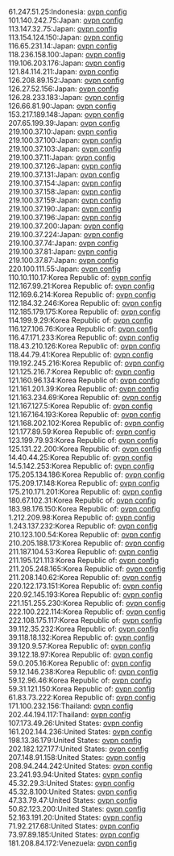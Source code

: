 61.247.51.25:Indonesia: [ovpn config](vpn/61_247_51_25.ovpn)  
101.140.242.75:Japan: [ovpn config](vpn/101_140_242_75.ovpn)  
113.147.32.75:Japan: [ovpn config](vpn/113_147_32_75.ovpn)  
113.154.124.150:Japan: [ovpn config](vpn/113_154_124_150.ovpn)  
116.65.231.14:Japan: [ovpn config](vpn/116_65_231_14.ovpn)  
118.236.158.100:Japan: [ovpn config](vpn/118_236_158_100.ovpn)  
119.106.203.176:Japan: [ovpn config](vpn/119_106_203_176.ovpn)  
121.84.114.211:Japan: [ovpn config](vpn/121_84_114_211.ovpn)  
126.208.89.152:Japan: [ovpn config](vpn/126_208_89_152.ovpn)  
126.27.52.156:Japan: [ovpn config](vpn/126_27_52_156.ovpn)  
126.28.233.183:Japan: [ovpn config](vpn/126_28_233_183.ovpn)  
126.66.81.90:Japan: [ovpn config](vpn/126_66_81_90.ovpn)  
153.217.189.148:Japan: [ovpn config](vpn/153_217_189_148.ovpn)  
207.65.199.39:Japan: [ovpn config](vpn/207_65_199_39.ovpn)  
219.100.37.10:Japan: [ovpn config](vpn/219_100_37_10.ovpn)  
219.100.37.100:Japan: [ovpn config](vpn/219_100_37_100.ovpn)  
219.100.37.103:Japan: [ovpn config](vpn/219_100_37_103.ovpn)  
219.100.37.11:Japan: [ovpn config](vpn/219_100_37_11.ovpn)  
219.100.37.126:Japan: [ovpn config](vpn/219_100_37_126.ovpn)  
219.100.37.131:Japan: [ovpn config](vpn/219_100_37_131.ovpn)  
219.100.37.154:Japan: [ovpn config](vpn/219_100_37_154.ovpn)  
219.100.37.158:Japan: [ovpn config](vpn/219_100_37_158.ovpn)  
219.100.37.159:Japan: [ovpn config](vpn/219_100_37_159.ovpn)  
219.100.37.190:Japan: [ovpn config](vpn/219_100_37_190.ovpn)  
219.100.37.196:Japan: [ovpn config](vpn/219_100_37_196.ovpn)  
219.100.37.200:Japan: [ovpn config](vpn/219_100_37_200.ovpn)  
219.100.37.224:Japan: [ovpn config](vpn/219_100_37_224.ovpn)  
219.100.37.74:Japan: [ovpn config](vpn/219_100_37_74.ovpn)  
219.100.37.81:Japan: [ovpn config](vpn/219_100_37_81.ovpn)  
219.100.37.87:Japan: [ovpn config](vpn/219_100_37_87.ovpn)  
220.100.111.55:Japan: [ovpn config](vpn/220_100_111_55.ovpn)  
110.10.110.17:Korea Republic of: [ovpn config](vpn/110_10_110_17.ovpn)  
112.167.99.21:Korea Republic of: [ovpn config](vpn/112_167_99_21.ovpn)  
112.169.6.214:Korea Republic of: [ovpn config](vpn/112_169_6_214.ovpn)  
112.184.32.246:Korea Republic of: [ovpn config](vpn/112_184_32_246.ovpn)  
112.185.179.175:Korea Republic of: [ovpn config](vpn/112_185_179_175.ovpn)  
114.199.9.29:Korea Republic of: [ovpn config](vpn/114_199_9_29.ovpn)  
116.127.106.76:Korea Republic of: [ovpn config](vpn/116_127_106_76.ovpn)  
116.47.171.233:Korea Republic of: [ovpn config](vpn/116_47_171_233.ovpn)  
118.43.210.126:Korea Republic of: [ovpn config](vpn/118_43_210_126.ovpn)  
118.44.79.41:Korea Republic of: [ovpn config](vpn/118_44_79_41.ovpn)  
119.192.245.216:Korea Republic of: [ovpn config](vpn/119_192_245_216.ovpn)  
121.125.216.7:Korea Republic of: [ovpn config](vpn/121_125_216_7.ovpn)  
121.160.96.134:Korea Republic of: [ovpn config](vpn/121_160_96_134.ovpn)  
121.161.201.39:Korea Republic of: [ovpn config](vpn/121_161_201_39.ovpn)  
121.163.234.69:Korea Republic of: [ovpn config](vpn/121_163_234_69.ovpn)  
121.167.127.5:Korea Republic of: [ovpn config](vpn/121_167_127_5.ovpn)  
121.167.164.193:Korea Republic of: [ovpn config](vpn/121_167_164_193.ovpn)  
121.168.202.102:Korea Republic of: [ovpn config](vpn/121_168_202_102.ovpn)  
121.177.89.59:Korea Republic of: [ovpn config](vpn/121_177_89_59.ovpn)  
123.199.79.93:Korea Republic of: [ovpn config](vpn/123_199_79_93.ovpn)  
125.131.22.200:Korea Republic of: [ovpn config](vpn/125_131_22_200.ovpn)  
14.40.44.25:Korea Republic of: [ovpn config](vpn/14_40_44_25.ovpn)  
14.5.142.253:Korea Republic of: [ovpn config](vpn/14_5_142_253.ovpn)  
175.205.134.186:Korea Republic of: [ovpn config](vpn/175_205_134_186.ovpn)  
175.209.17.148:Korea Republic of: [ovpn config](vpn/175_209_17_148.ovpn)  
175.210.171.201:Korea Republic of: [ovpn config](vpn/175_210_171_201.ovpn)  
180.67.102.31:Korea Republic of: [ovpn config](vpn/180_67_102_31.ovpn)  
183.98.176.150:Korea Republic of: [ovpn config](vpn/183_98_176_150.ovpn)  
1.212.209.98:Korea Republic of: [ovpn config](vpn/1_212_209_98.ovpn)  
1.243.137.232:Korea Republic of: [ovpn config](vpn/1_243_137_232.ovpn)  
210.123.100.54:Korea Republic of: [ovpn config](vpn/210_123_100_54.ovpn)  
210.205.188.173:Korea Republic of: [ovpn config](vpn/210_205_188_173.ovpn)  
211.187.104.53:Korea Republic of: [ovpn config](vpn/211_187_104_53.ovpn)  
211.195.121.113:Korea Republic of: [ovpn config](vpn/211_195_121_113.ovpn)  
211.205.248.165:Korea Republic of: [ovpn config](vpn/211_205_248_165.ovpn)  
211.208.140.62:Korea Republic of: [ovpn config](vpn/211_208_140_62.ovpn)  
220.122.173.151:Korea Republic of: [ovpn config](vpn/220_122_173_151.ovpn)  
220.92.145.193:Korea Republic of: [ovpn config](vpn/220_92_145_193.ovpn)  
221.151.255.230:Korea Republic of: [ovpn config](vpn/221_151_255_230.ovpn)  
222.100.222.114:Korea Republic of: [ovpn config](vpn/222_100_222_114.ovpn)  
222.108.175.117:Korea Republic of: [ovpn config](vpn/222_108_175_117.ovpn)  
39.112.35.232:Korea Republic of: [ovpn config](vpn/39_112_35_232.ovpn)  
39.118.18.132:Korea Republic of: [ovpn config](vpn/39_118_18_132.ovpn)  
39.120.9.57:Korea Republic of: [ovpn config](vpn/39_120_9_57.ovpn)  
39.122.18.97:Korea Republic of: [ovpn config](vpn/39_122_18_97.ovpn)  
59.0.205.16:Korea Republic of: [ovpn config](vpn/59_0_205_16.ovpn)  
59.12.146.238:Korea Republic of: [ovpn config](vpn/59_12_146_238.ovpn)  
59.12.96.46:Korea Republic of: [ovpn config](vpn/59_12_96_46.ovpn)  
59.31.121.150:Korea Republic of: [ovpn config](vpn/59_31_121_150.ovpn)  
61.83.73.222:Korea Republic of: [ovpn config](vpn/61_83_73_222.ovpn)  
171.100.232.156:Thailand: [ovpn config](vpn/171_100_232_156.ovpn)  
202.44.194.117:Thailand: [ovpn config](vpn/202_44_194_117.ovpn)  
107.173.49.26:United States: [ovpn config](vpn/107_173_49_26.ovpn)  
161.202.144.236:United States: [ovpn config](vpn/161_202_144_236.ovpn)  
198.13.36.179:United States: [ovpn config](vpn/198_13_36_179.ovpn)  
202.182.127.177:United States: [ovpn config](vpn/202_182_127_177.ovpn)  
207.148.91.158:United States: [ovpn config](vpn/207_148_91_158.ovpn)  
208.94.244.242:United States: [ovpn config](vpn/208_94_244_242.ovpn)  
23.241.93.94:United States: [ovpn config](vpn/23_241_93_94.ovpn)  
45.32.29.3:United States: [ovpn config](vpn/45_32_29_3.ovpn)  
45.32.8.100:United States: [ovpn config](vpn/45_32_8_100.ovpn)  
47.33.79.47:United States: [ovpn config](vpn/47_33_79_47.ovpn)  
50.82.123.200:United States: [ovpn config](vpn/50_82_123_200.ovpn)  
52.163.191.20:United States: [ovpn config](vpn/52_163_191_20.ovpn)  
71.92.217.68:United States: [ovpn config](vpn/71_92_217_68.ovpn)  
73.97.89.185:United States: [ovpn config](vpn/73_97_89_185.ovpn)  
181.208.84.172:Venezuela: [ovpn config](vpn/181_208_84_172.ovpn)  
